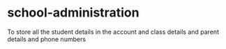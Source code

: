 # school-administration
To store all the student details in the account and class details and parent details and phone numbers
